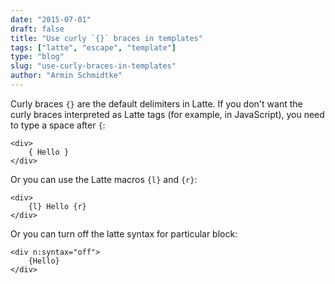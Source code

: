 ```yaml
---
date: "2015-07-01"
draft: false
title: "Use curly `{}` braces in templates"
tags: ["latte", "escape", "template"]
type: "blog"
slug: "use-curly-braces-in-templates"
author: "Armin Schmidtke"
---
```


Curly braces `{}` are the default delimiters in Latte. If you don't want the curly braces interpreted as Latte tags (for example, in JavaScript), you need to type a space after `{`:

```latte
<div>
    { Hello }
</div>
```

Or you can use the Latte macros `{l}` and `{r}`:

```latte
<div>
    {l} Hello {r}
</div>
```

Or you can turn off the latte syntax for particular block:

```latte
<div n:syntax="off">
    {Hello}
</div>
```
